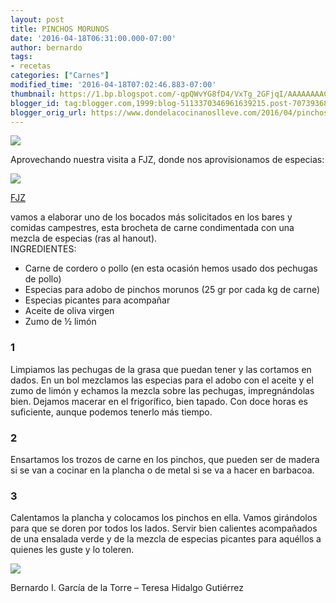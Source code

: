 ```yaml
---
layout: post
title: PINCHOS MORUNOS
date: '2016-04-18T06:31:00.000-07:00'
author: bernardo
tags:
- recetas
categories: ["Carnes"]
modified_time: '2016-04-18T07:02:46.883-07:00'
thumbnail: https://1.bp.blogspot.com/-qpQWvYG8fD4/VxTg_2GFjqI/AAAAAAAACnE/5JQUnLjp4Ic-5SRwRbNiEMRvq3nmetExgCLcB/s400/02.JPG
blogger_id: tag:blogger.com,1999:blog-5113370346961639215.post-7073936811280725816
blogger_orig_url: https://www.dondelacocinanoslleve.com/2016/04/pinchos-morunos.html
---
```


![](https://1.bp.blogspot.com/-qpQWvYG8fD4/VxTg_2GFjqI/AAAAAAAACnE/5JQUnLjp4Ic-5SRwRbNiEMRvq3nmetExgCLcB/s400/02.JPG)

  
Aprovechando nuestra visita a FJZ, donde nos aprovisionamos de especias:  
  

[![](https://2.bp.blogspot.com/-ii326WuU6U8/VxTn1LG2IqI/AAAAAAAACoA/eXCbXRoId8klOup0gnXeQ81LtGkzQ2ThgCLcB/s200/img_7914.JPG)](http://www.dondelacocinanoslleve.blogspot.com.es/2016/04/fjz-tripas-especias-tes-algas-sales-y.html)

[FJZ](http://www.dondelacocinanoslleve.blogspot.com.es/2016/04/fjz-tripas-especias-tes-algas-sales-y.html)

  
vamos a elaborar uno de los bocados más solicitados en los bares y comidas campestres, esta brocheta de carne condimentada con una mezcla de especias (ras al hanout).  
INGREDIENTES:
* Carne de cordero o pollo (en esta ocasión hemos usado dos pechugas de pollo)
* Especias para adobo de pinchos morunos (25 gr por cada kg de carne)
* Especias picantes para acompañar
* Aceite de oliva virgen
* Zumo de ½ limón  

### 1

Limpiamos las pechugas de la grasa que puedan tener y las cortamos en dados. En un bol mezclamos las especias para el adobo con el aceite y el zumo de limón y echamos la mezcla sobre las pechugas, impregnándolas bien. Dejamos macerar en el frigorífico, bien tapado. Con doce horas es suficiente, aunque podemos tenerlo más tiempo.  

### 2

Ensartamos los trozos de carne en los pinchos, que pueden ser de madera si se van a cocinar en la plancha o de metal si se va a hacer en barbacoa.  

### 3

Calentamos la plancha y colocamos los pinchos en ella. Vamos girándolos para que se doren por todos los lados. Servir bien calientes acompañados de una ensalada verde y de la mezcla de especias picantes para aquéllos a quienes les guste y lo toleren.  

![](https://3.bp.blogspot.com/-_VBOtP0GpyY/VxThWSJdvgI/AAAAAAAACnI/Pwq0Ld8XUUA9AW8g3ho-aFxm-ODpN-isACLcB/s400/01.JPG)

  
  
Bernardo I. García de la Torre – Teresa Hidalgo Gutiérrez
